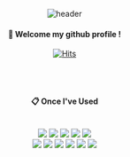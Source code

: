 
<!--
<div align="center"> 
![header](https://capsule-render.vercel.app/api?type=waving&text=NamHyeong)
<br/>
####  :clipboard: Once I've Used 
<img src="https://img.shields.io/badge/JAVA-007396?style=for-the-badge&logo=java&logoColor=white">

<img src="https://img.shields.io/badge/MySQL-4479A1?style=for-the-badge&logo=MySQL&logoColor=white">

<img src="https://img.shields.io/badge/Oracle-F80000?style=for-the-badge&logo=Oracle&logoColor=white">

<img src="https://img.shields.io/badge/Eclipse-2C2255?style=for-the-badge&logo=Eclipse%20IDE&logoColor=white">

<img src="https://img.shields.io/badge/github-181717?style=for-the-badge&logo=github&logoColor=white">

<img src="https://img.shields.io/badge/aws-232F3E?style=for-the-badge&logo=aws&logoColor=white">
<br/>
[![Top Langs](https://github-readme-stats.vercel.app/api/top-langs/?username=NamNaam&layout=compact)](https://github.com/NamNaam/github-readme-stats)
  
</div>
-->

<div align="center"> 

![header](https://capsule-render.vercel.app/api?type=cylinder&color=000000&height=150&section=header&text=NamHyeong&fontColor=ffffff&fontSize=70&animation=fadeIn&fontAlignY=55&desc=%20&descAlignY=62&descAlign=62)
  
####  :wave: Welcome my github profile !
[![Hits](https://hits.seeyoufarm.com/api/count/incr/badge.svg?url=https%3A%2F%2Fgithub.com%2FNamNaam&count_bg=%2395FF61&title_bg=%2340BC12&icon=&icon_color=%23E7E7E7&title=hits&edge_flat=false)](https://hits.seeyoufarm.com)
  
 <br/>
 <br/>
  
####  :clipboard: Once I've Used 
  
 <br/>
  
<img src="https://img.shields.io/badge/JAVA-007396?style=for-the-badge&logo=Java&logoColor=white">
<img src="https://img.shields.io/badge/JavaScript-F7DF1E?style=for-the-badge&logo=JavaScript&logoColor=white">
<img src="https://img.shields.io/badge/Spring-6DB33F?style=for-the-badge&logo=Spring&logoColor=white">
<img src="https://img.shields.io/badge/HTML5-E34F26?style=for-the-badge&logo=HTML5&logoColor=white">
<img src="https://img.shields.io/badge/CSS3-1572B6?style=for-the-badge&logo=CSS3&logoColor=white"> <br>
<img src="https://img.shields.io/badge/MySQL-4479A1?style=for-the-badge&logo=MySQL&logoColor=white">
<img src="https://img.shields.io/badge/Oracle-F80000?style=for-the-badge&logo=Oracle&logoColor=white"> 
<img src="https://img.shields.io/badge/aws-232F3E?style=for-the-badge&logo=Amazon aws&logoColor=white">
<img src="https://img.shields.io/badge/Eclipse-2C2255?style=for-the-badge&logo=Eclipse%20IDE&logoColor=white">
<img src="https://img.shields.io/badge/github-181717?style=for-the-badge&logo=github&logoColor=white">
<img src="https://img.shields.io/badge/VSCode-007ACC?style=for-the-badge&logo=VisualStudioCode&logoColor=white">
 
   <br/>
   <br/>
 
<!--#### :pencil2: Study log
 
  <br/>
[![NamNaam's GitHub stats](https://github-readme-stats.vercel.app/api?username=NamNaam)](https://github.com/anuraghazra/github-readme-stats)
[![NamNaam's GitHub stats](https://github-readme-stats.vercel.app/api?username=kim-soohyeon&show_icons=true&theme=radical)
[![Top Langs](https://github-readme-stats.vercel.app/api/top-langs/?username=NamNaam&layout=compact)](https://github.com/anuraghazra/github-readme-stats)
  
[![Velog's GitHub stats](https://velog-readme-stats.vercel.app/api?name=NamNaam&color=dark)](https://velog.io/@erer03)
  
[![Solved.ac
NamNaam](http://mazassumnida.wtf/api/generate_badge?boj={handle})](https://solved.ac/{handle})
-->
</div>
